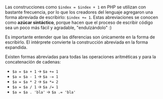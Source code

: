 
Las construcciones como `$index = $index + 1` en PHP se utilizan con bastante frecuencia, por lo que los creadores del lenguaje agregaron una forma abreviada de escribirlo: `$index += 1`. Estas abreviaciones se conocen como **azúcar sintáctico**, porque hacen que el proceso de escribir código sea un poco más fácil y agradable, "endulzándolo" :)

Es importante entender que las diferencias son únicamente en la forma de escribirlo. El intérprete convierte la construcción abreviada en la forma expandida.

Existen formas abreviadas para todas las operaciones aritméticas y para la concatenación de cadenas:

- `$a = $a + 1` → `$a += 1`
- `$a = $a - 1` → `$a -= 1`
- `$a = $a * 2` → `$a *= 2`
- `$a = $a / 1` → `$a /= 1`
- `$a = $a . 'bla'` → `$a .= 'bla'`
